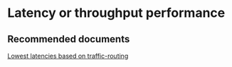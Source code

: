 <properties
    pageTitle="Latency or throughput performance"
    description="Latency or throughput performance"
    service="microsoft.afd"
    resource="afd"
    authors="jtwalters25"
    displayOrder=""
    selfHelpType="generic"
    supportTopicIds="32614252"
    resourceTags=""
    productPesIds="16611"
    cloudEnvironments="public"
/>

# Latency or throughput performance

## **Recommended documents**
[Lowest latencies based on traffic-routing](https://docs.microsoft.com/en-us/azure/frontdoor/front-door-routing-methods#a-name--latencyalowest-latencies-based-traffic-routing)<br>
